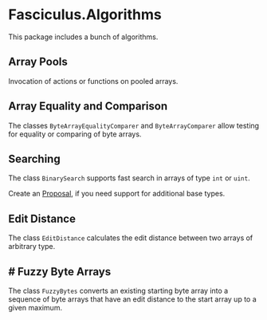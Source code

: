 # Fasciculus.Algorithms

This package includes a bunch of algorithms.

## Array Pools

Invocation of actions or functions on pooled arrays.

## Array Equality and Comparison

The classes `ByteArrayEqualityComparer` and `ByteArrayComparer` allow testing for equality or
comparing of byte arrays.

## Searching

The class `BinarySearch` supports fast search in arrays of type `int` or `uint`.

Create an [Proposal](https://github.com/fasciculus/fasciculus/issues/new?template=02_api_proposal.yml),
if you need support for additional base types.

## Edit Distance

The class `EditDistance` calculates the edit distance between two arrays of arbitrary type.

## # Fuzzy Byte Arrays

The class `FuzzyBytes` converts an existing starting byte array into a sequence of byte arrays
that have an edit distance to the start array up to a given maximum.
